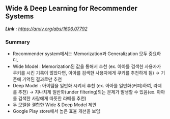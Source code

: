 ## Wide & Deep Learning for Recommender Systems
***Link** : https://arxiv.org/abs/1606.07792*  

### Summary  
- Recommender system에서는 Memorization과 Generalization 모두 중요하다.
- Wide Model : Memorization된 값을 통해서 추천 (ex. 아아를 검색한 사용자가 쿠키를 시킨 기록이 많았다면, 아아를 검색한 사용자에게 쿠키를 추천하게 됨) → 기존에 기억된 결과로만 추천
- Deep Model : 아이템을 일반화 시켜서 추천 (ex. 아아를 일반화(커피)하여, 라떼를 추천) → 지나치게 일반화(under filtering)되는 문제가 발생할 수 있음(ex. 아아를 검색한 사람에게 따뜻한 라떼를 추천)
- 두 모델을 결합한 Wide & Deep Model 제안
- Google Play store에서 높은 효율 개선을 보임
